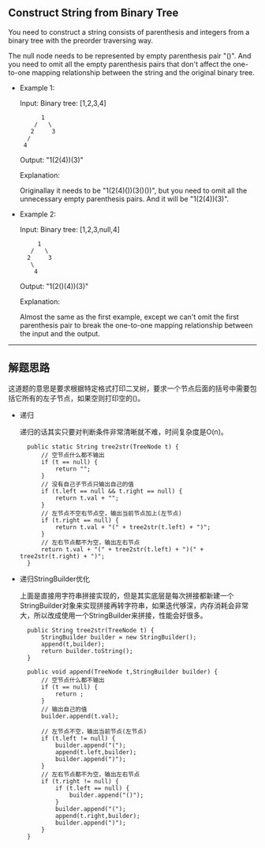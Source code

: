 ## Construct String from Binary Tree

You need to construct a string consists of parenthesis and integers from a binary tree with the preorder traversing way.

The null node needs to be represented by empty parenthesis pair "()". And you need to omit all the empty parenthesis pairs that don't affect the one-to-one mapping relationship between the string and the original binary tree.

- Example 1:

  Input: Binary tree: [1,2,3,4]
  ```
        1
      /   \
     2     3
    /    
   4 
  ```    

  Output: "1(2(4))(3)"

  Explanation: 
  
  Originallay it needs to be "1(2(4)())(3()())", but you need to omit all the unnecessary empty parenthesis pairs. And it will be "1(2(4))(3)".

- Example 2:

  Input: Binary tree: [1,2,3,null,4]
  ```
       1
     /   \
    2     3
     \  
      4 
  ```

  Output: "1(2()(4))(3)"

  Explanation: 
  
  Almost the same as the first example, except we can't omit the first parenthesis pair to break the one-to-one mapping relationship between the input and the output.

---

## 解题思路

这道题的意思是要求根据特定格式打印二叉树，要求一个节点后面的括号中需要包括它所有的左子节点，如果空则打印空的()。


- 递归

  递归的话其实只要对判断条件非常清晰就不难，时间复杂度是O(n)。

  ```
    public static String tree2str(TreeNode t) {
        // 空节点什么都不输出
        if (t == null) {
            return "";
        }
        // 没有自己子节点只输出自己的值
        if (t.left == null && t.right == null) {
            return t.val + "";
        }
        // 左节点不空右节点空，输出当前节点加上(左节点)
        if (t.right == null) {
            return t.val + "(" + tree2str(t.left) + ")";
        }
        // 左右节点都不为空，输出左右节点
        return t.val + "(" + tree2str(t.left) + ")(" + tree2str(t.right) + ")";
    }
  ```

- 递归StringBuilder优化

  上面是直接用字符串拼接实现的，但是其实底层是每次拼接都新建一个StringBuilder对象来实现拼接再转字符串，如果迭代够深，内存消耗会非常大，所以改成使用一个StringBuilder来拼接，性能会好很多。

  ```
    public String tree2str(TreeNode t) {
        StringBuilder builder = new StringBuilder();
        append(t,builder);
        return builder.toString();
    }

    public void append(TreeNode t,StringBuilder builder) {
        // 空节点什么都不输出
        if (t == null) {
            return ;
        }
        // 输出自己的值
        builder.append(t.val);

        // 左节点不空，输出当前节点(左节点)
        if (t.left != null) {
            builder.append("(");
            append(t.left,builder);
            builder.append(")");
        }
        // 左右节点都不为空，输出左右节点
        if (t.right != null) {
            if (t.left == null) {
                builder.append("()");
            }
            builder.append("(");
            append(t.right,builder);
            builder.append(")");
        }
    }

  ```